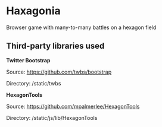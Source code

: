 Haxagonia
=========

Browser game with many-to-many battles on a hexagon field

## Third-party libraries used

**Twitter Bootstrap**

Source: https://github.com/twbs/bootstrap

Directory: /static/twbs

**HexagonTools**

Source: https://github.com/mpalmerlee/HexagonTools

Directory: /static/js/lib/HexagonTools
